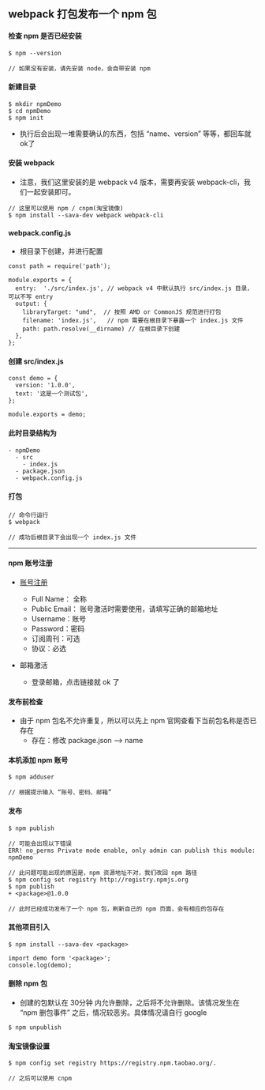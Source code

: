 ## webpack 打包发布一个 npm 包

#### 检查 npm 是否已经安装

```
$ npm --version

// 如果没有安装，请先安装 node，会自带安装 npm
```

#### 新建目录

```
$ mkdir npmDemo
$ cd npmDemo
$ npm init
```
- 执行后会出现一堆需要确认的东西，包括 “name、version” 等等，都回车就ok了

#### 安装 webpack
- 注意，我们这里安装的是 webpack v4 版本，需要再安装 webpack-cli，我们一起安装即可。

```
// 这里可以使用 npm / cnpm(淘宝镜像)
$ npm install --sava-dev webpack webpack-cli
```

#### webpack.config.js

- 根目录下创建，并进行配置

```
const path = require('path');

module.exports = {
  entry:  './src/index.js', // webpack v4 中默认执行 src/index.js 目录，可以不写 entry
  output: {
    libraryTarget: "umd",  // 按照 AMD or CommonJS 规范进行打包
    filename: 'index.js',	// npm 需要在根目录下暴露一个 index.js 文件
    path: path.resolve(__dirname) // 在根目录下创建
  },
};
```

#### 创建 src/index.js

```
const demo = {
  version: '1.0.0',
  text: '这是一个测试包',
};

module.exports = demo;
```

#### 此时目录结构为

```
- npmDemo
  - src
  	- index.js
  - package.json
  - webpack.config.js
```

#### 打包

```
// 命令行运行
$ webpack

// 成功后根目录下会出现一个 index.js 文件
```

----

#### npm 账号注册

- [账号注册](https://www.npmjs.com/)
	- Full Name： 全称
	- Public Email： 账号激活时需要使用，请填写正确的邮箱地址
	- Username：账号
	- Password：密码
	- 订阅周刊：可选
	- 协议：必选

- 邮箱激活
	- 登录邮箱，点击链接就 ok 了

#### 发布前检查

- 由于 npm 包名不允许重复，所以可以先上 npm 官网查看下当前包名称是否已存在
	- 存在：修改 package.json --> name

#### 本机添加 npm 账号

```
$ npm adduser

// 根据提示输入 “账号、密码、邮箱”
```

#### 发布

```
$ npm publish

// 可能会出现以下错误
ERR! no_perms Private mode enable, only admin can publish this module: npmDemo

// 此问题可能出现的原因是，npm 资源地址不对，我们改回 npm 路径
$ npm config set registry http://registry.npmjs.org
$ npm publish
+ <package>@1.0.0

// 此时已经成功发布了一个 npm 包，刷新自己的 npm 页面，会有相应的包存在
```

#### 其他项目引入

```
$ npm install --sava-dev <package>

import demo form '<package>';
console.log(demo);
```

#### 删除 npm 包

- 创建的包默认在 30分钟 内允许删除，之后将不允许删除。该情况发生在 “npm 删包事件” 之后，情况较恶劣。具体情况请自行 google

```
$ npm unpublish
```

#### 淘宝镜像设置

```
$ npm config set registry https://registry.npm.taobao.org/.

// 之后可以使用 cnpm
```